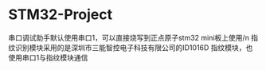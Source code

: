 # STM32-Project
 串口调试助手默认使用串口1，可以直接烧写到正点原子stm32 mini板上使用/n
 指纹识别模块采用的是深圳市三能智控电子科技有限公司的ID1016D 指纹模块，也使用串口1与指纹模块通信
